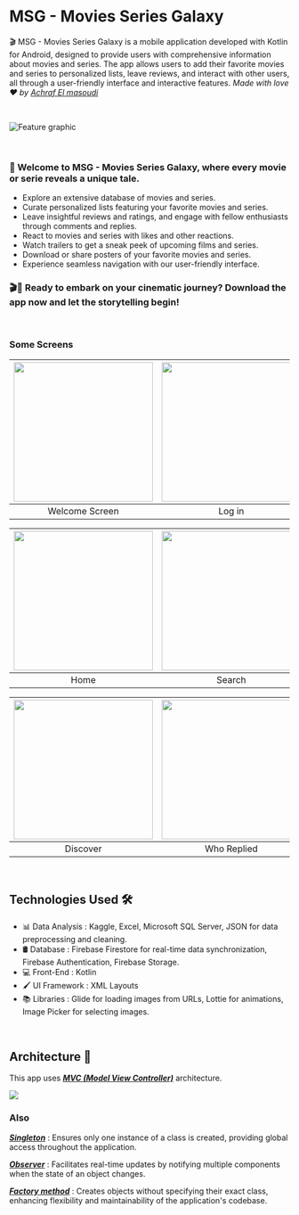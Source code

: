 # MSG - Movies Series Galaxy 
🎬 MSG - Movies Series Galaxy is a mobile application developed with Kotlin for Android, designed to provide users with comprehensive information about movies and series. The app allows users to add their favorite movies and series to personalized lists, leave reviews, and interact with other users, all through a user-friendly interface and interactive features. *Made with love ❤️ by [Achraf El masoudi](https://www.linkedin.com/in/achelmasoudi)*

<br/>

![Feature graphic](https://github.com/achelmasoudi/MSG_MoviesSeriesGalaxy/assets/154275618/f0e2677a-c439-4854-803b-0d6a2a0a32c9)

<br/> 

<h3>🌟 Welcome to MSG - Movies Series Galaxy, where every movie or serie reveals a unique tale.</h3>
  
- Explore an extensive database of movies and series.
- Curate personalized lists featuring your favorite movies and series.
- Leave insightful reviews and ratings, and engage with fellow enthusiasts through comments and replies.
- React to movies and series with likes and other reactions.
- Watch trailers to get a sneak peek of upcoming films and series.
- Download or share posters of your favorite movies and series.
- Experience seamless navigation with our user-friendly interface.

<h3>🎬🚀 Ready to embark on your cinematic journey? Download the app now and let the storytelling begin!</h3>
</div>

<br/> 

### Some Screens

| <img src="https://github.com/achelmasoudi/MSG_MoviesSeriesGalaxy/assets/154275618/85009145-a479-46ec-beda-58ea880dcd94" width="250"/>| <img src="https://github.com/achelmasoudi/MSG_MoviesSeriesGalaxy/assets/154275618/05531798-f447-4574-a03b-19347bca0b03" width="250"/> | <img src="https://github.com/achelmasoudi/MSG_MoviesSeriesGalaxy/assets/154275618/aa33d6c3-0cfb-4ac6-a59e-c20402dc4751" width="250"/> | <img src="https://github.com/achelmasoudi/MSG_MoviesSeriesGalaxy/assets/154275618/8c4f1243-88fd-4ba4-a3aa-95cc30dae462" width="250"/> |
| :-------------: | :-------------:  | :-------------:  | :-------------:  |
|     Welcome Screen     |     Log in     |     Sign up      |     Forgot Password     |

| <img src="https://github.com/achelmasoudi/MSG_MoviesSeriesGalaxy/assets/154275618/50019d8b-43ea-4622-af3f-70b31fe80f72" width="250"/>| <img src="https://github.com/achelmasoudi/MSG_MoviesSeriesGalaxy/assets/154275618/67d8ef96-1c6d-47fe-9e6f-29615c6023b8" width="250"/> | <img src="https://github.com/achelmasoudi/MSG_MoviesSeriesGalaxy/assets/154275618/f8d02468-ba68-495f-b61c-12c7835a9fdd" width="250"/> | <img src="https://github.com/achelmasoudi/MSG_MoviesSeriesGalaxy/assets/154275618/ead47416-c2f8-4567-8fa3-812216a3c7b0" width="250"/> |
| :-------------: | :-------------:  | :-------------:  | :-------------:  |
|     Home     |     Search     |     Top Rated     |     Profile     |

| <img src="https://github.com/achelmasoudi/MSG_MoviesSeriesGalaxy/assets/154275618/d413e41b-0c6a-48df-a4d4-e81bb7bf1722" width="250"/>| <img src="https://github.com/achelmasoudi/MSG_MoviesSeriesGalaxy/assets/154275618/87f91944-66c9-451f-ac3a-1e8a91b1dc17" width="250"/> | <img src="https://github.com/achelmasoudi/MSG_MoviesSeriesGalaxy/assets/154275618/d0800ac5-b560-47c8-ad46-455c4cf3b34c" width="250"/> | <img src="https://github.com/achelmasoudi/MSG_MoviesSeriesGalaxy/assets/154275618/4e6481da-e2d8-4a74-b91d-2c3f3ab031ab" width="250"/> | <img src="https://github.com/achelmasoudi/MSG_MoviesSeriesGalaxy/assets/154275618/68da3b2b-4ed3-43f0-80c8-721187e7503c" width="250"/> |
| :-------------: | :-------------:  | :-------------:  | :-------------:  | :-------------:  |
|     Discover     |     Who Replied     |     Who Reacted     |     Director     |     Delete Account     |

<br/> 

## Technologies Used 🛠️
- 📊 Data Analysis : Kaggle, Excel, Microsoft SQL Server, JSON for data preprocessing and cleaning.
- 🛢️ Database : Firebase Firestore for real-time data synchronization, Firebase Authentication, Firebase Storage.
- 💻 Front-End : Kotlin
- 🖌️ UI Framework : XML Layouts
- 📚 Libraries : Glide for loading images from URLs, Lottie for animations, Image Picker for selecting images.

<br/> 

## Architecture 🗼
This app uses [***MVC (Model View Controller)***](https://developer.android.com/topic/architecture) architecture.

![](https://github.com/achelmasoudi/MSG_MoviesSeriesGalaxy/assets/154275618/3fa5f0bc-4bff-4674-8027-ef4ef9b97fe0)
 
### Also
[***Singleton***](https://www.geeksforgeeks.org/singleton-design-pattern) : Ensures only one instance of a class is created, providing global access throughout the application.

[***Observer***](https://www.geeksforgeeks.org/observer-pattern-set-1-introduction) : Facilitates real-time updates by notifying multiple components when the state of an object changes.

[***Factory method***](https://www.geeksforgeeks.org/factory-method-for-designing-pattern) : Creates objects without specifying their exact class, enhancing flexibility and maintainability of the application's codebase.
